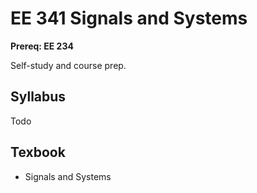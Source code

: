 # EE 341 Signals and Systems

**Prereq: EE 234**

Self-study and course prep.

## Syllabus

Todo

## Texbook

* Signals and Systems
